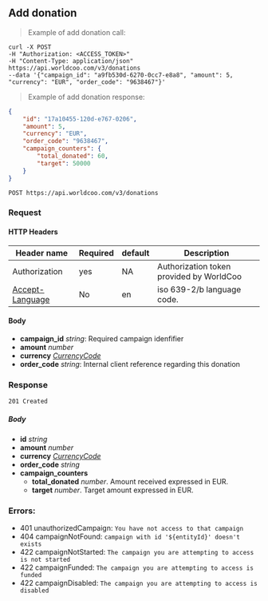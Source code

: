 ## Add donation

> Example of add donation call:

```shell
curl -X POST
-H "Authorization: <ACCESS_TOKEN>"
-H "Content-Type: application/json"
https://api.worldcoo.com/v3/donations
--data '{"campaign_id": "a9fb530d-6270-0cc7-e8a8", "amount": 5, "currency": "EUR", "order_code": "9638467"}'
```

> Example of add donation response:

```json
{
    "id": "17a10455-120d-e767-0206",
    "amount": 5,
    "currency": "EUR",
    "order_code": "9638467",
    "campaign_counters": {
        "total_donated": 60,
        "target": 50000
    }
}
```

`POST https://api.worldcoo.com/v3/donations`

### Request

#### HTTP Headers

Header name | Required | default | Description
---------- | ------- | ------- | -------
Authorization | yes | NA | Authorization token provided by WorldCoo
[Accept-Language](https://www.w3.org/Protocols/rfc2616/rfc2616-sec14.html#sec14.4) | No | en | iso 639-2/b language code.

#### Body

- **campaign_id** *string*: Required campaign idenfifier
- **amount** *number*
- **currency** *[CurrencyCode](#currency-standar)*
- **order_code** *string*: Internal client reference regarding this donation

### Response

`201 Created`

##### Body
- **id** *string*
- **amount** *number*
- **currency** *[CurrencyCode](#currency-standar)*
- **order_code** *string*
- **campaign_counters**
    - **total_donated** *number*. Amount received expressed in EUR.
    - **target** *number*. Target amount expressed in EUR.
### Errors:
- 401 unauthorizedCampaign: `You have not access to that campaign`
- 404 campaignNotFound: `campaign with id '${entityId}' doesn't exists`
- 422 campaignNotStarted: `The campaign you are attempting to access is not started`
- 422 campaignFunded: `The campaign you are attempting to access is funded`
- 422 campaignDisabled: `The campaign you are attempting to access is disabled`
